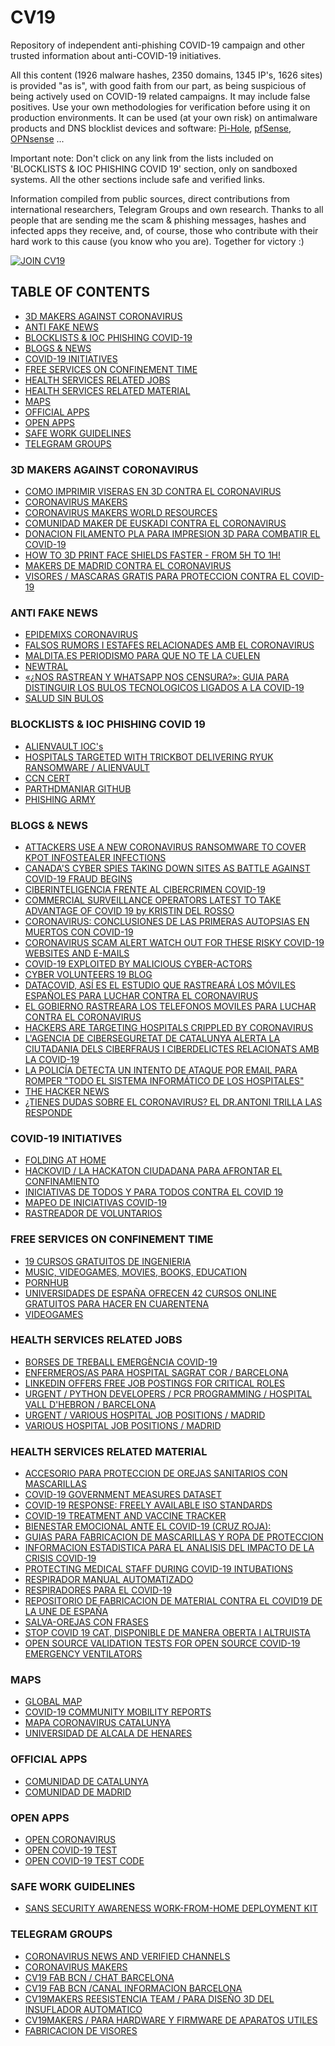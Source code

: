 # CV19

Repository of independent anti-phishing COVID-19 campaign and other trusted information about anti-COVID-19 initiatives.

All this content (1926 malware hashes, 2350 domains, 1345 IP's, 1626 sites) is provided "as is", with good faith from our part, as being suspicious of being actively used on COVID-19 related campaigns. It may include false positives. Use your own methodologies for verification before using it on production environments.
It can be used (at your own risk) on antimalware products and DNS blocklist devices and software: [Pi-Hole](https://pi-hole.net), [pfSense](https://www.pfsense.org), [OPNsense](https://opnsense.org) ...

Important note:
Don't click on any link from the lists included on 'BLOCKLISTS & IOC PHISHING COVID 19' section, only on sandboxed systems.
All the other sections include safe and verified links.

Information compiled from public sources, direct contributions from international researchers, Telegram Groups and own research.
Thanks to all people that are sending me the scam & phishing messages, hashes and infected apps they receive, and, of course, those who contribute with their hard work to this cause (you know who you are).
Together for victory :)

[![JOIN CV19](https://media-exp1.licdn.com/dms/image/C4D22AQFuDTpiS_-eiw/feedshare-shrink_800/0?e=1587600000&v=beta&t=khENu9Cr6KyBoi5lrnu84oIktUi_MJd85qNq1_-FrrM)](https://cyberv19.org.uk)

## TABLE OF CONTENTS

- [3D MAKERS AGAINST CORONAVIRUS](#3d-makers-against-coronavirus)
- [ANTI FAKE NEWS](#anti-fake-news)
- [BLOCKLISTS & IOC PHISHING COVID-19](#blocklists--ioc-phishing-covid-19)
- [BLOGS & NEWS](#blogs--news)
- [COVID-19 INITIATIVES](#covid-19-initiatives)
- [FREE SERVICES ON CONFINEMENT TIME](#free-services-on-confinement-time)
- [HEALTH SERVICES RELATED JOBS](#health-services-related-jobs)
- [HEALTH SERVICES RELATED MATERIAL](#health-services-related-material)
- [MAPS](#maps)
- [OFFICIAL APPS](#official-apps)
- [OPEN APPS](#open-apps)
- [SAFE WORK GUIDELINES](#safe-work-guidelines)
- [TELEGRAM GROUPS](#telegram-groups)

### 3D MAKERS AGAINST CORONAVIRUS

- [COMO IMPRIMIR VISERAS EN 3D CONTRA EL CORONAVIRUS](https://youtu.be/wmq1jlFZ5GY)
- [CORONAVIRUS MAKERS](http://foro.coronavirusmakers.org/)
- [CORONAVIRUS MAKERS WORLD RESOURCES](https://world.coronavirusmakers.org)
- [COMUNIDAD MAKER DE EUSKADI CONTRA EL CORONAVIRUS](https://covideuskadi.net/impresion-3d)
- [DONACION FILAMENTO PLA PARA IMPRESION 3D PARA COMBATIR EL COVID-19](https://www.impresoras3d.com/producto/donacion-smartfil-pla-covid-19/)
- [HOW TO 3D PRINT FACE SHIELDS FASTER - FROM 5H TO 1H!](https://youtu.be/_bt1UZAnxnA)
- [MAKERS DE MADRID CONTRA EL CORONAVIRUS](https://covidmadrid.com/)
- [VISORES / MASCARAS GRATIS PARA PROTECCION CONTRA EL COVID-19](https://www.libreguard.care)

### ANTI FAKE NEWS

- [EPIDEMIXS CORONAVIRUS](https://coronavirus.epidemixs.org)
- [FALSOS RUMORS I ESTAFES RELACIONADES AMB EL CORONAVIRUS](https://mossos.gencat.cat/ca/temes/Internet-xarxes-socials-i-aplicacions/Falsosrumors_Estafes/index.html)
- [MALDITA.ES PERIODISMO PARA QUE NO TE LA CUELEN](https://maldita.es)
- [NEWTRAL](https://www.newtral.es/)
- [«¿NOS RASTREAN Y WHATSAPP NOS CENSURA?»: GUIA PARA DISTINGUIR LOS BULOS TECNOLOGICOS LIGADOS A LA COVID-19](https://hipertextual.com/2020/04/censura-guia-distinguir-bulos-tecnologicos-covid-19)
- [SALUD SIN BULOS](https://saludsinbulos.com)

### BLOCKLISTS & IOC PHISHING COVID 19

- [ALIENVAULT IOC's](https://otx.alienvault.com/pulse/5e7e782b2649c3f4232117ee)
- [HOSPITALS TARGETED WITH TRICKBOT DELIVERING RYUK RANSOMWARE / ALIENVAULT](https://otx.alienvault.com/pulse/5e7cc5274bea708f20593bec)
- [CCN CERT](https://loreto.ccn-cert.cni.es/index.php/s/oDcNr5Jqqpd5cjn)
- [PARTHDMANIAR GITHUB](https://github.com/parthdmaniar/coronavirus-covid-19-SARS-CoV-2-IoCs)
- [PHISHING ARMY](https://phishing.army/download/phishing_army_blocklist_extended.txt)

### BLOGS & NEWS

- [ATTACKERS USE A NEW CORONAVIRUS RANSOMWARE TO COVER KPOT INFOSTEALER INFECTIONS](https://www.cyberdefensemagazine.com/attackers-use-a-new-coronavirus-ransomware-to-cover-kpot-infostealer-infections/)
- [CANADA'S CYBER SPIES TAKING DOWN SITES AS BATTLE AGAINST COVID-19 FRAUD BEGINS](https://www.cbc.ca/news/politics/cse-disinformation-spoofing-1.5504619)
- [CIBERINTELIGENCIA FRENTE AL CIBERCRIMEN COVID-19](https://derechodelared.com/covid-ciberinteligencia/)
- [COMMERCIAL SURVEILLANCE OPERATORS LATEST TO TAKE ADVANTAGE OF COVID 19 by KRISTIN DEL ROSSO](https://blog.lookout.com/commercial-surveillanceware-operators-latest-to-take-advantage-of-covid-19)
- [CORONAVIRUS: CONCLUSIONES DE LAS PRIMERAS AUTOPSIAS EN MUERTOS CON COVID-19](https://amp.redaccionmedica.com/secciones/sanidad-hoy/coronavirus-conclusiones-de-las-primeras-autopsias-en-muertos-con-covid-19-9912)
- [CORONAVIRUS SCAM ALERT WATCH OUT FOR THESE RISKY COVID-19 WEBSITES AND E-MAILS](https://www.forbes.com/sites/thomasbrewster/2020/03/12/coronavirus-scam-alert-watch-out-for-these-risky-covid-19-websites-and-emails/)
- [COVID-19 EXPLOITED BY MALICIOUS CYBER-ACTORS](https://www.us-cert.gov/ncas/alerts/aa20-099a)
- [CYBER VOLUNTEERS 19 BLOG](http://cyberv19.org.uk/blog/)
- [DATACOVID, ASÍ ES EL ESTUDIO QUE RASTREARÁ LOS MÓVILES ESPAÑOLES PARA LUCHAR CONTRA EL CORONAVIRUS](https://hipertextual.com/2020/04/datacovid-moviles-coronavirus)
- [EL GOBIERNO RASTREARA LOS TELEFONOS MOVILES PARA LUCHAR CONTRA EL CORONAVIRUS](https://www.lavanguardia.com/vida/20200328/48141359424/coronavirus-covid-19-telefonos-moviles-boe-gobierno-contagio-estado.html)
- [HACKERS ARE TARGETING HOSPITALS CRIPPLED BY CORONAVIRUS](https://www.wired.co.uk/article/coronavirus-hackers-cybercrime-phishing)
- [L'AGENCIA DE CIBERSEGURETAT DE CATALUNYA ALERTA LA CIUTADANIA DELS CIBERFRAUS I CIBERDELICTES RELACIONATS AMB LA COVID-19](https://ciberseguretat.gencat.cat/ca/detalls/noticia/LAgencia-de-Ciberseguretat-de-Catalunya-alerta-la-ciutadania-dels-ciberfraus-i-ciberdelictes-relacionats-amb-la-COVID-19)
- [LA POLICÍA DETECTA UN INTENTO DE ATAQUE POR EMAIL PARA ROMPER "TODO EL SISTEMA INFORMÁTICO DE LOS HOSPITALES"](https://cadenaser.com/ser/2020/03/23/tribunales/1584959483_350272.html)
- [THE HACKER NEWS](https://thehackernews.com/2020/03/covid-19-coronavirus-hacker-malware.html)
- [¿TIENES DUDAS SOBRE EL CORONAVIRUS? EL DR.ANTONI TRILLA LAS RESPONDE](https://youtu.be/zbHwaWs-vBs)

### COVID-19 INITIATIVES

- [FOLDING AT HOME](https://foldingathome.org)
- [HACKOVID / LA HACKATON CIUDADANA PARA AFRONTAR EL CONFINAMIENTO](https://hackovid.cat)
- [INICIATIVAS DE TODOS Y PARA TODOS CONTRA EL COVID 19](https://frenalacurva.net/)
- [MAPEO DE INICIATIVAS COVID-19](https://docs.google.com/document/d/1zWI9Pdp0mcZd-9ATPjELKRFenZfYkc1aYxAkQXaymtI/edit)
- [RASTREADOR DE VOLUNTARIOS](https://rastreadordevoluntarios.com)

### FREE SERVICES ON CONFINEMENT TIME

- [19 CURSOS GRATUITOS DE INGENIERIA](http://www.nosotros-los-ingenieros.com/2020/04/06/aprovecha-la-cuarentena-e-inscribete-a-estos-19-cursos-gratuitos-de-ingenieria/)
- [MUSIC, VIDEOGAMES, MOVIES, BOOKS, EDUCATION](https://es.gizmodo.com/18-servicios-y-contenidos-gratuitos-para-entretenerte-d-1842370974)
- [PORNHUB](https://es.pornhub.com/spain?AB=1)
- [UNIVERSIDADES DE ESPAÑA OFRECEN 42 CURSOS ONLINE GRATUITOS PARA HACER EN CUARENTENA](https://cerebrodigital.org/post/Universidades-de-Espana-ofrecen-42-cursos-online-gratuitos-para-hacer-en-cuarentena)
- [VIDEOGAMES](https://www.lavanguardia.com/videojuegos/20200316/474187260250/videojuegos-gratis-confinamiento-coronavirus-playstation-xbox-pc-nintendo-swtich.html)

### HEALTH SERVICES RELATED JOBS

- [BORSES DE TREBALL EMERGÈNCIA COVID-19](https://serveiocupacio.gencat.cat/web/.content/01_soc/CORONAVIRUS/Ciutadans/Borsa_SOC_Assistencial_dependencia_COVID19.pdf)
- [ENFERMEROS/AS PARA HOSPITAL SAGRAT COR / BARCELONA](https://jobs.hospitalarias.es/jobs/enfermeria/enfermeroa-hospital-sagrat-cor/42)
- [LINKEDIN OFFERS FREE JOB POSTINGS FOR CRITICAL ROLES](https://www.outlookindia.com/newsscroll/covid19-linkedin-offers-free-job-postings-for-critical-roles/1788534)
- [URGENT / PYTHON DEVELOPERS / PCR PROGRAMMING / HOSPITAL VALL D'HEBRON / BARCELONA](https://www.meetup.com/es-ES/python-barcelona/messages/83186531/?messageId=83186531)
- [URGENT / VARIOUS HOSPITAL JOB POSITIONS / MADRID](https://www.linkedin.com/feed/update/urn%3Ali%3Aactivity%3A6649304769439510528/)
- [VARIOUS HOSPITAL JOB POSITIONS / MADRID](https://www.linkedin.com/feed/update/urn%3Ali%3Aactivity%3A6649304290802311168/)

### HEALTH SERVICES RELATED MATERIAL

- [ACCESORIO PARA PROTECCION DE OREJAS SANITARIOS CON MASCARILLAS](http://www.impresion3d.pro/accesorio-para-proteccion-de-orejas-sanitarios-con-mascarillas/)
- [COVID-19 GOVERNMENT MEASURES DATASET](https://www.acaps.org/covid19-government-measures-dataset)
- [COVID-19 RESPONSE: FREELY AVAILABLE ISO STANDARDS](https://www.iso.org/covid19)
- [COVID-19 TREATMENT AND VACCINE TRACKER](https://milkeninstitute.org/sites/default/files/2020-03/Covid19%20Tracker%20032020v3-posting.pdf)
- [BIENESTAR EMOCIONAL ANTE EL COVID-19 (CRUZ ROJA):](https://www.cruzroja.es/cre_web/formacion/materiales/pfbienestaremocional/index.html)
- [GUIAS PARA FABRICACION DE MASCARILLAS Y ROPA DE PROTECCION](https://www.mincotur.gob.es/es-es/COVID-19/Paginas/guias-para-fabricacion-de-mascarillas-y-ropa-de-proteccion.aspx)
- [INFORMACION ESTADISTICA PARA EL ANALISIS DEL IMPACTO DE LA CRISIS COVID-19](https://www.ine.es/covid/covid_movilidad.htm)
- [PROTECTING MEDICAL STAFF DURING COVID-19 INTUBATIONS](https://www.protectcovidstaff.com)
- [RESPIRADOR MANUAL AUTOMATIZADO](https://www.paoson.com/en/blog/automated-ambu-type-ventilator-n137)
- [RESPIRADORES PARA EL COVID-19](https://www.frax3d.com/respiradores)
- [REPOSITORIO DE FABRICACION DE MATERIAL CONTRA EL COVID19 DE LA UNE DE ESPAÑA](https://github.com/eastierp/UNE-COVID19)
- [SALVA-OREJAS CON FRASES](https://www.thingiverse.com/thing:4270240)
- [STOP COVID 19 CAT, DISPONIBLE DE MANERA OBERTA I ALTRUISTA](https://ticsalutsocial.cat/actualitat/stop-covid-19-cat-disponible-de-manera-abierta-y-altruista/)
- [OPEN SOURCE VALIDATION TESTS FOR OPEN SOURCE COVID-19 EMERGENCY VENTILATORS](https://medium.com/@RobertLeeRead/open-source-validation-tests-for-open-source-covid-19-emergency-ventilators-7096c6393d61)

### MAPS

- [GLOBAL MAP](https://edition.cnn.com/interactive/2020/health/coronavirus-maps-and-cases/)
- [COVID-19 COMMUNITY MOBILITY REPORTS](https://www.google.com/covid19/mobility/)
- [MAPA CORONAVIRUS CATALUNYA](https://www.google.com/maps/d/viewer?mid=1H1tkCXvHPeuxVP50E7VblTUzmXgFMtHh&ll=41.60834498977679%2C2.082892678268422&z=11)
- [UNIVERSIDAD DE ALCALA DE HENARES](https://covid.alphasec.eu/app/kibana#/dashboards)

### OFFICIAL APPS

- [COMUNIDAD DE CATALUNYA](http://canalsalut.gencat.cat/ca/salut-a-z/c/coronavirus-2019-ncov/stop-covid19-cat/)
- [COMUNIDAD DE MADRID](https://webapp.coronamadrid.com/)

### OPEN APPS

- [OPEN CORONAVIRUS](https://github.com/open-coronavirus/open-coronavirus)
- [OPEN COVID-19 TEST](https://celiavelmar.github.io/open-covid19-test/)
- [OPEN COVID-19 TEST CODE](https://github.com/celiavelmar/open-covid19-test)

### SAFE WORK GUIDELINES

- [SANS SECURITY AWARENESS WORK-FROM-HOME DEPLOYMENT KIT](https://www.sans.org/security-awareness-training/sans-security-awareness-work-home-deployment-kit)

### TELEGRAM GROUPS

- [CORONAVIRUS NEWS AND VERIFIED CHANNELS](https://telegram.org/blog/coronavirus)
- [CORONAVIRUS MAKERS](https://t.me/coronavirus_makers)
- [CV19 FAB BCN / CHAT BARCELONA](https://t.me/Grupo_CV19_FAB_BCN)
- [CV19 FAB BCN /CANAL INFORMACION BARCELONA](https://t.me/Comunicados_CV19_FAB_BCN)
- [CV19MAKERS REESISTENCIA TEAM / PARA DISEÑO 3D DEL INSUFLADOR AUTOMATICO](https://t.me/CV19Makers_Ventilador_3D)
- [CV19MAKERS / PARA HARDWARE Y FIRMWARE DE APARATOS UTILES](https://t.me/CV19Makers_Ventilador_Soft)
- [FABRICACION DE VISORES](https://t.me/librevisor)